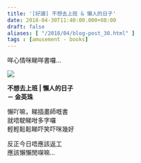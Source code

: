 ```yaml
---
title: '[好讀] 不想去上班 & 懶人的日子'
date: 2018-04-30T11:40:00.000+08:00
draft: false
aliases: [ "/2018/04/blog-post_30.html" ]
tags : [amusement - books]
---
```


咩心情咪睇咩書囉...

![](/images/kimyoungjoo.jpg)

**不想去上班 | 懶人的日子**  
**－ 金英珠**  
  
懶吖嘛，睇插畫師嘅書  
就唔駛睇咁多字囉  
輕輕鬆鬆睇吓笑吓咪幾好  
  
反正今日唔應該返工  
應該懶懶閒㗎嘛...